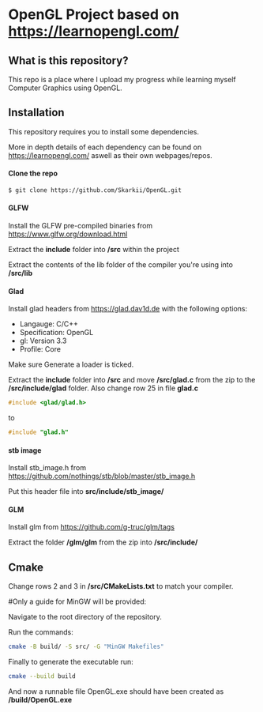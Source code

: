 # OpenGL Project based on https://learnopengl.com/
## What is this repository?
This repo is a place where I upload my progress while learning myself Computer Graphics using OpenGL.

## Installation
This repository requires you to install some dependencies. 

More in depth details of each dependency can be found on https://learnopengl.com/ aswell as their own webpages/repos.
#### Clone the repo
```bash
$ git clone https://github.com/Skarkii/OpenGL.git 
```
#### GLFW
Install the GLFW pre-compiled binaries from https://www.glfw.org/download.html

Extract the **include** folder into **/src** within the project

Extract the contents of the lib folder of the compiler you're using into **/src/lib**

#### Glad
Install glad headers from https://glad.dav1d.de with the following options:
* Langauge: C/C++
* Specification: OpenGL
* gl: Version 3.3
* Profile: Core

Make sure Generate a loader is ticked.

Extract the **include** folder into **/src** and move **/src/glad.c** from the zip to the **/src/include/glad** folder.
Also change row 25 in file **glad.c**
```c++
#include <glad/glad.h>
```
to
```c++
#include "glad.h"
```

#### stb image
Install stb_image.h from https://github.com/nothings/stb/blob/master/stb_image.h

Put this header file into **src/include/stb_image/**

#### GLM
Install glm from https://github.com/g-truc/glm/tags

Extract the folder **/glm/glm** from the zip into **/src/include/**

## Cmake
Change rows 2 and 3 in **/src/CMakeLists.txt** to match your compiler.

#Only a guide for MinGW will be provided:

Navigate to the root directory of the repository.

Run the commands:
```bash
cmake -B build/ -S src/ -G "MinGW Makefiles"
```
Finally to generate the executable run:
```bash
cmake --build build
```
And now a runnable file OpenGL.exe should have been created as **/build/OpenGL.exe**


